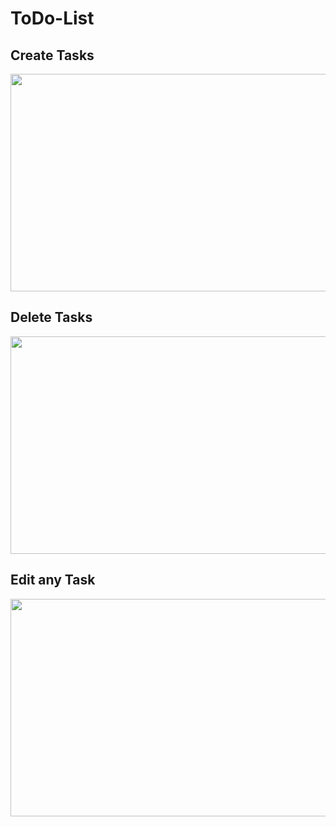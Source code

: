 <h1>ToDo-List</h1>

<h2>Create Tasks</h2>
<img src='https://user-images.githubusercontent.com/99824291/174647567-01888533-7fe5-46bc-b9c7-fcc6ea4d8794.gif' width='720' height='348' />

<h2>Delete Tasks</h2>
<img src='https://user-images.githubusercontent.com/99824291/174647655-61887dba-f24c-4830-8ed6-bebb3ee211c4.gif' width='720' height='348' />

<h2>Edit any Task</h2>
<img src='https://user-images.githubusercontent.com/99824291/174647685-fa927bee-5c67-4beb-8814-17ed24a0e836.gif' width='720' height='348' />

